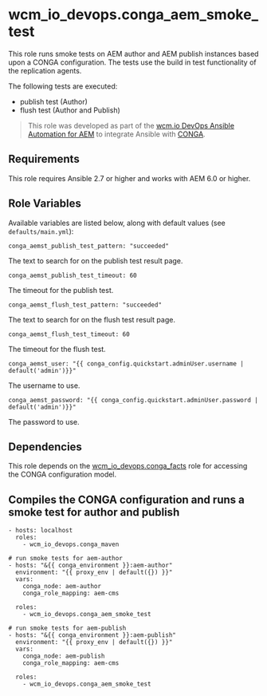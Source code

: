 # wcm_io_devops.conga_aem_smoke_test

This role runs smoke tests on AEM author and AEM publish instances based
upon a CONGA configuration. The tests use the build in test
functionality of the replication agents.

The following tests are executed:
* publish test (Author)
* flush test (Author and Publish)

> This role was developed as part of the
> [wcm.io DevOps Ansible Automation for AEM](http://devops.wcm.io/ansible-aem/)
> to integrate Ansible with
> [CONGA](http://devops.wcm.io/conga/).

## Requirements

This role requires Ansible 2.7 or higher and works with AEM 6.0 or
higher.

## Role Variables

Available variables are listed below, along with default values (see `defaults/main.yml`):

    conga_aemst_publish_test_pattern: "succeeded"

The text to search for on the publish test result page.

    conga_aemst_publish_test_timeout: 60

The timeout for the publish test.

    conga_aemst_flush_test_pattern: "succeeded"

The text to search for on the flush test result page.

    conga_aemst_flush_test_timeout: 60

The timeout for the flush test.

    conga_aemst_user: "{{ conga_config.quickstart.adminUser.username | default('admin')}}"

The username to use.
    
    conga_aemst_password: "{{ conga_config.quickstart.adminUser.password | default('admin')}}"

The password to use.

## Dependencies

This role depends on the
[wcm_io_devops.conga_facts](https://github.com/wcm-io-devops/ansible-conga-facts) role
for accessing the CONGA configuration model.

## Compiles the CONGA configuration and runs a smoke test for author and publish

    - hosts: localhost
	  roles:
	    - wcm_io_devops.conga_maven
	
	# run smoke tests for aem-author
    - hosts: "&{{ conga_environment }}:aem-author"
      environment: "{{ proxy_env | default({}) }}"
      vars:
        conga_node: aem-author
        conga_role_mapping: aem-cms
    
      roles:
        - wcm_io_devops.conga_aem_smoke_test
    
    # run smoke tests for aem-publish
    - hosts: "&{{ conga_environment }}:aem-publish"
      environment: "{{ proxy_env | default({}) }}"
      vars:
        conga_node: aem-publish
        conga_role_mapping: aem-cms
    
      roles:
        - wcm_io_devops.conga_aem_smoke_test
